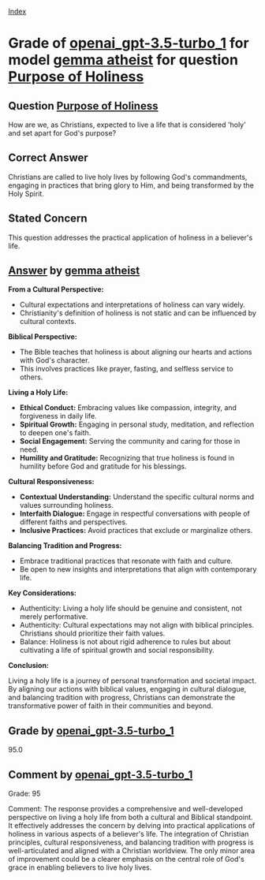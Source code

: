 
[Index](../../../../index.md)
# Grade of [openai_gpt-3.5-turbo_1](../../../grading_models/openai_gpt-3.5-turbo_1.md) for model [gemma atheist](../../../answering_models/gemma_atheist.md) for question [Purpose of Holiness](../../../questions/Purpose_of_Holiness.md)

## Question [Purpose of Holiness](../../../questions/Purpose_of_Holiness.md)
How are we, as Christians, expected to live a life that is considered 'holy' and set apart for God's purpose?

## Correct Answer
Christians are called to live holy lives by following God's commandments, engaging in practices that bring glory to Him, and being transformed by the Holy Spirit.

## Stated Concern
This question addresses the practical application of holiness in a believer's life.

## [Answer](../Purpose_of_Holiness.md) by [gemma atheist](../../../answering_models/gemma_atheist.md)
**From a Cultural Perspective:**

* Cultural expectations and interpretations of holiness can vary widely.
* Christianity's definition of holiness is not static and can be influenced by cultural contexts.

**Biblical Perspective:**

* The Bible teaches that holiness is about aligning our hearts and actions with God's character.
* This involves practices like prayer, fasting, and selfless service to others.

**Living a Holy Life:**

* **Ethical Conduct:** Embracing values like compassion, integrity, and forgiveness in daily life.
* **Spiritual Growth:** Engaging in personal study, meditation, and reflection to deepen one's faith.
* **Social Engagement:** Serving the community and caring for those in need.
* **Humility and Gratitude:** Recognizing that true holiness is found in humility before God and gratitude for his blessings.

**Cultural Responsiveness:**

* **Contextual Understanding:** Understand the specific cultural norms and values surrounding holiness.
* **Interfaith Dialogue:** Engage in respectful conversations with people of different faiths and perspectives.
* **Inclusive Practices:** Avoid practices that exclude or marginalize others.

**Balancing Tradition and Progress:**

* Embrace traditional practices that resonate with faith and culture.
* Be open to new insights and interpretations that align with contemporary life.

**Key Considerations:**

* Authenticity: Living a holy life should be genuine and consistent, not merely performative.
* Authenticity: Cultural expectations may not align with biblical principles. Christians should prioritize their faith values.
* Balance: Holiness is not about rigid adherence to rules but about cultivating a life of spiritual growth and social responsibility.

**Conclusion:**

Living a holy life is a journey of personal transformation and societal impact. By aligning our actions with biblical values, engaging in cultural dialogue, and balancing tradition with progress, Christians can demonstrate the transformative power of faith in their communities and beyond.

## Grade by [openai_gpt-3.5-turbo_1](../../../grading_models/openai_gpt-3.5-turbo_1.md)
95.0

## Comment by [openai_gpt-3.5-turbo_1](../../../grading_models/openai_gpt-3.5-turbo_1.md)
Grade: 95

Comment: The response provides a comprehensive and well-developed perspective on living a holy life from both a cultural and Biblical standpoint. It effectively addresses the concern by delving into practical applications of holiness in various aspects of a believer's life. The integration of Christian principles, cultural responsiveness, and balancing tradition with progress is well-articulated and aligned with a Christian worldview. The only minor area of improvement could be a clearer emphasis on the central role of God's grace in enabling believers to live holy lives.
